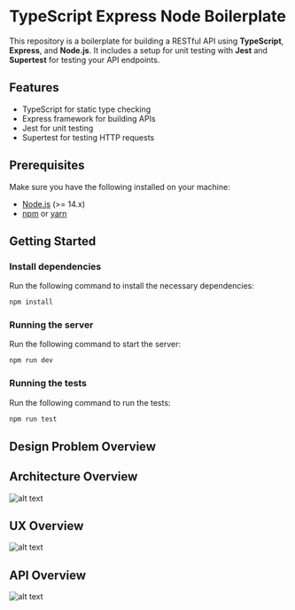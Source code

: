 # TypeScript Express Node Boilerplate

This repository is a boilerplate for building a RESTful API using **TypeScript**, **Express**, and **Node.js**. It includes a setup for unit testing with **Jest** and **Supertest** for testing your API endpoints.

## Features

- TypeScript for static type checking
- Express framework for building APIs
- Jest for unit testing
- Supertest for testing HTTP requests

## Prerequisites

Make sure you have the following installed on your machine:

- [Node.js](https://nodejs.org/) (>= 14.x)
- [npm](https://www.npmjs.com/) or [yarn](https://yarnpkg.com/)

## Getting Started

### Install dependencies

Run the following command to install the necessary dependencies:

```bash
npm install
```

### Running the server

Run the following command to start the server:

```bash
npm run dev
```

### Running the tests

Run the following command to run the tests:

```bash
npm run test
```

## Design Problem Overview

## Architecture Overview

![alt text](image.png)

## UX Overview

![alt text](image.png)

## API Overview

![alt text](image.png)
